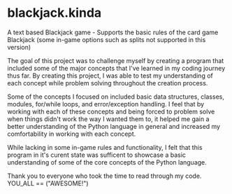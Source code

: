# blackjack.kinda
A text based Blackjack game - Supports the basic rules of the card game Blackjack (some in-game options such as splits not supported in this version)

The goal of this project was to challenge myself by creating a program that included some of the major concepts that I've learned in my coding journey 
thus far. By creating this project, I was able to test my understanding of each concept while problem solving throughout the creation process.

Some of the concepts I focused on included basic data structures, classes, modules, for/while loops, and error/exception handling. I feel that by working 
with each of these concepts and being forced to problem solve when things didn't work the way I wanted them to, it helped me gain a better understanding 
of the Python language in general and increased my comfortability in working with each concept.

While lacking in some in-game rules and functionality, I felt that this program in it's curent state was sufficent to showcase a basic understanding 
of some of the core concepts of the Python language.


Thank you to everyone who took the time to read through my code.  YOU_ALL == ("AWESOME!")
